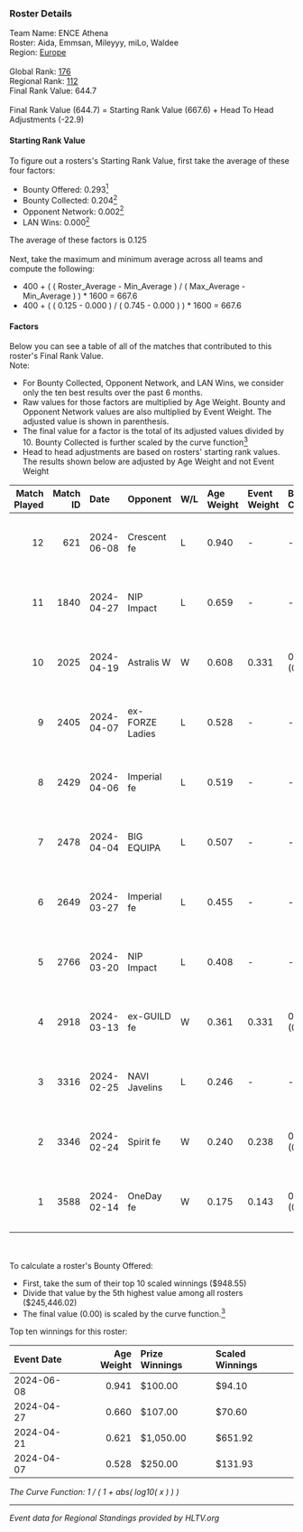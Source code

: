 ### Roster Details<br />
Team Name: ENCE Athena<br />
Roster: Aida, Emmsan, Mileyyy, miLo, Waldee<br />
Region: [Europe]( ../standings_europe.md)<br />
<br />
Global Rank: [176](../standings_global.md)<br />
Regional Rank: [112]( ../standings_europe.md)<br />
Final Rank Value:  644.7<br />
<br />
Final Rank Value (644.7) = Starting Rank Value (667.6) + Head To Head Adjustments (-22.9)<br />

#### Starting Rank Value<br />
To figure out a rosters's Starting Rank Value, first take the average of these four factors:<br />
- Bounty Offered: 0.293[<sup>1</sup>](#table2)
- Bounty Collected: 0.204[<sup>2</sup>](#table1)
- Opponent Network: 0.002[<sup>2</sup>](#table1)
- LAN Wins: 0.000[<sup>2</sup>](#table1)

The average of these factors is 0.125<br />
<br />
Next, take the maximum and minimum average across all teams and compute the following:<br />
- 400 + ( ( Roster_Average - Min_Average ) / ( Max_Average - Min_Average ) ) * 1600 = 667.6
- 400 + ( ( 0.125 - 0.000 ) / ( 0.745 - 0.000 ) ) * 1600 = 667.6


#### Factors<br />
Below you can see a table of all of the matches that contributed to this roster's Final Rank Value.<br />
Note:<br />

- For Bounty Collected, Opponent Network, and LAN Wins, we consider only the ten best results over the past 6 months.
- Raw values for those factors are multiplied by Age Weight. Bounty and Opponent Network values are also multiplied by Event Weight. The adjusted value is shown in parenthesis.
- The final value for a factor is the total of its adjusted values divided by 10. Bounty Collected is further scaled by the curve function[<sup>3</sup>](#curveFunction)
- Head to head adjustments are based on rosters' starting rank values. The results shown below are adjusted by Age Weight and not Event Weight
<span id="table1"></span><br />


| Match Played | Match ID | Date       | Opponent        | W/L | Age Weight | Event Weight | Bounty Collected | Opponent Network | LAN Wins  | H2H Adj. | Roster                              |
| -: | -: | :- | :- | :- | :- | :- | :- | :- | :- | -: | :- |
|           12 |      621 | 2024-06-08 | Crescent fe     | L   | 0.940      | -            | -                | -                | -         |   -13.29 | Aida, Emmsan, Mileyyy, miLo, Waldee |
|           11 |     1840 | 2024-04-27 | NIP Impact      | L   | 0.659      | -            | -                | -                | -         |    -7.53 | Aida, Emmsan, miLo, Waldee, xia     |
|           10 |     2025 | 2024-04-19 | Astralis W      | W   | 0.608      | 0.331        | 0.002 (0.000)    | 0.031 (0.006)    | 0 (0.000) |     8.61 | Aida, Emmsan, miLo, Waldee, xia     |
|            9 |     2405 | 2024-04-07 | ex-FORZE Ladies | L   | 0.528      | -            | -                | -                | -         |    -8.29 | Aida, Emmsan, miLo, Waldee, xia     |
|            8 |     2429 | 2024-04-06 | Imperial fe     | L   | 0.519      | -            | -                | -                | -         |    -1.06 | Aida, Emmsan, miLo, Waldee, xia     |
|            7 |     2478 | 2024-04-04 | BIG EQUIPA      | L   | 0.507      | -            | -                | -                | -         |    -4.79 | Aida, Emmsan, miLo, Waldee, xia     |
|            6 |     2649 | 2024-03-27 | Imperial fe     | L   | 0.455      | -            | -                | -                | -         |    -0.97 | Aida, Emmsan, miLo, Waldee, xia     |
|            5 |     2766 | 2024-03-20 | NIP Impact      | L   | 0.408      | -            | -                | -                | -         |    -5.39 | Aida, Emmsan, miLo, Waldee, xia     |
|            4 |     2918 | 2024-03-13 | ex-GUILD fe     | W   | 0.361      | 0.331        | 0.004 (0.000)    | 0.091 (0.011)    | 0 (0.000) |     5.98 | Aida, Emmsan, miLo, Waldee, xia     |
|            3 |     3316 | 2024-02-25 | NAVI Javelins   | L   | 0.246      | -            | -                | -                | -         |    -1.82 | Aida, Emmsan, miLo, Waldee, xia     |
|            2 |     3346 | 2024-02-24 | Spirit fe       | W   | 0.240      | 0.238        | 0.004 (0.000)    | 0.038 (0.002)    | 0 (0.000) |     3.78 | Aida, Emmsan, miLo, Waldee, xia     |
|            1 |     3588 | 2024-02-14 | OneDay fe       | W   | 0.175      | 0.143        | 0.002 (0.000)    | 0.000 (0.000)    | 0 (0.000) |     1.84 | Aida, Emmsan, miLo, Waldee, xia     |

<br />
<span id="table2"></span><br />
To calculate a roster's Bounty Offered:<br />

- First, take the sum of their top 10 scaled winnings ($948.55)
- Divide that value by the 5th highest value among all rosters ($245,446.02)
- The final value (0.00) is scaled by the curve function.[<sup>3</sup>](#curveFunction)

Top ten winnings for this roster:<br />

| Event Date | Age Weight | Prize Winnings | Scaled Winnings |
| :- | -: | :- | :- |
| 2024-06-08 |      0.941 | $100.00        | $94.10          |
| 2024-04-27 |      0.660 | $107.00        | $70.60          |
| 2024-04-21 |      0.621 | $1,050.00      | $651.92         |
| 2024-04-07 |      0.528 | $250.00        | $131.93         |


<span id="curveFunction"></span>_The Curve Function: 1 / ( 1 + abs( log10( x ) ) )_<br />

---
_Event data for Regional Standings provided by HLTV.org_<br />
